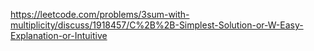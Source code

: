 https://leetcode.com/problems/3sum-with-multiplicity/discuss/1918457/C%2B%2B-Simplest-Solution-or-W-Easy-Explanation-or-Intuitive